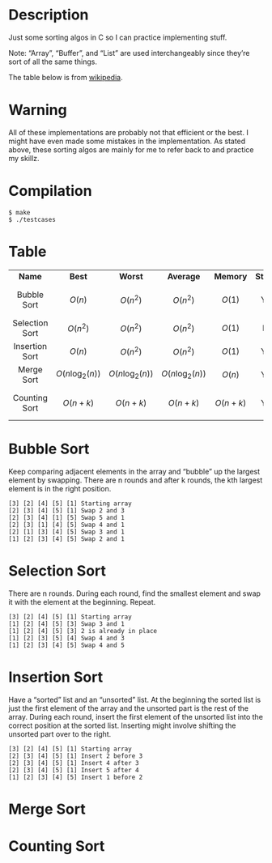 Description
===========

Just some sorting algos in C so I can practice implementing stuff.

Note: “Array”, “Buffer”, and “List” are used interchangeably since they’re sort of all the same things.

The table below is from [wikipedia](https://en.wikipedia.org/wiki/Sorting_algorithm).

Warning
=======

All of these implementations are probably not that efficient or the best. I might have even made some mistakes in the implementation. As stated above, these sorting algos are mainly for me to refer back to and practice my skillz.

Compilation
===========

``` console
$ make
$ ./testcases
```

Table
=====

|                |                              |                              |                              |                |            |            |                 |                                    |
|:--------------:|:----------------------------:|:----------------------------:|:----------------------------:|:--------------:|:----------:|:----------:|:---------------:|:----------------------------------:|
|    **Name**    |           **Best**           |           **Worst**          |          **Average**         |   **Memory**   | **Stable** | **Method** |    **Notes**    |              **Code**              |
|   Bubble Sort  |           *O*(*n*)           |     *O*(*n*<sup>2</sup>)     |     *O*(*n*<sup>2</sup>)     |     *O*(1)     |     Yes    |  Swapping  | Small code size |    [bubblesort.c](bubblesort.c)    |
| Selection Sort |     *O*(*n*<sup>2</sup>)     |     *O*(*n*<sup>2</sup>)     |     *O*(*n*<sup>2</sup>)     |     *O*(1)     |     No     |  Selection |                 | [selectionsort.c](selectionsort.c) |
| Insertion Sort |           *O*(*n*)           |     *O*(*n*<sup>2</sup>)     |     *O*(*n*<sup>2</sup>)     |     *O*(1)     |     Yes    |  Insertion |                 | [insertionsort.c](insertionsort.c) |
|   Merge Sort   | *O*(*n*log<sub>2</sub>(*n*)) | *O*(*n*log<sub>2</sub>(*n*)) | *O*(*n*log<sub>2</sub>(*n*)) |    *O*(*n*)    |     Yes    |   Merging  |                 |     [mergesort.c](mergesort.c)     |
|  Counting Sort |        *O*(*n* + *k*)        |        *O*(*n* + *k*)        |        *O*(*n* + *k*)        | *O*(*n* + *k*) |     Yes    |            |  k is the range |  [countingsort.c](countingsort.c)  |

Bubble Sort
===========

Keep comparing adjacent elements in the array and “bubble” up the largest element by swapping. There are n rounds and after k rounds, the kth largest element is in the right position.

    [3] [2] [4] [5] [1] Starting array
    [2] [3] [4] [5] [1] Swap 2 and 3
    [2] [3] [4] [1] [5] Swap 5 and 1
    [2] [3] [1] [4] [5] Swap 4 and 1
    [2] [1] [3] [4] [5] Swap 3 and 1
    [1] [2] [3] [4] [5] Swap 2 and 1

Selection Sort
==============

There are n rounds. During each round, find the smallest element and swap it with the element at the beginning. Repeat.

    [3] [2] [4] [5] [1] Starting array
    [1] [2] [4] [5] [3] Swap 3 and 1
    [1] [2] [4] [5] [3] 2 is already in place
    [1] [2] [3] [5] [4] Swap 4 and 3
    [1] [2] [3] [4] [5] Swap 4 and 5

Insertion Sort
==============

Have a “sorted” list and an “unsorted” list. At the beginning the sorted list is just the first element of the array and the unsorted part is the rest of the array. During each round, insert the first element of the unsorted list into the correct position at the sorted list. Inserting might involve shifting the unsorted part over to the right.

    [3] [2] [4] [5] [1] Starting array
    [2] [3] [4] [5] [1] Insert 2 before 3
    [2] [3] [4] [5] [1] Insert 4 after 3
    [2] [3] [4] [5] [1] Insert 5 after 4
    [1] [2] [3] [4] [5] Insert 1 before 2

Merge Sort
==========

Counting Sort
=============
